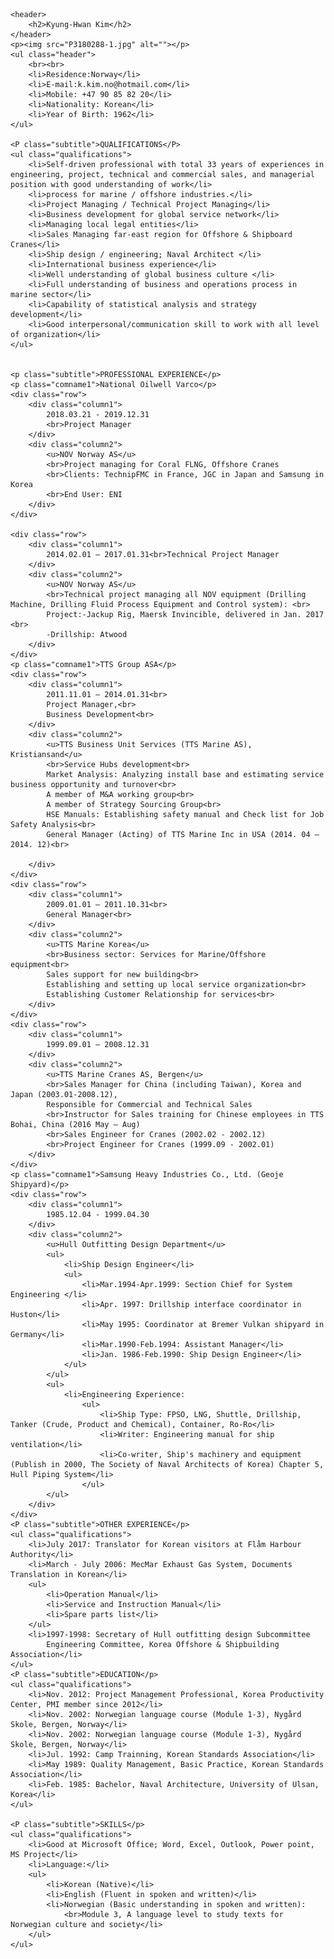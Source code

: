 <!DOCTYPE html>
<html lang="en">

<head>
    <meta charset="UTF-8">
    <title>CV for Kyung Hwan Kim</title>
</head>

<body>

    <header>
        <h2>Kyung-Hwan Kim</h2>
    </header>
    <p><img src="P3180288-1.jpg" alt=""></p>
    <ul class="header">
        <br><br>
        <li>Residence:Norway</li>
        <li>E-mail:k.kim.no@hotmail.com</li>
        <li>Mobile: +47 90 85 82 20</li>
        <li>Nationality: Korean</li>
        <li>Year of Birth: 1962</li>
    </ul>

    <P class="subtitle">QUALIFICATIONS</P>
    <ul class="qualifications">
        <li>Self-driven professional with total 33 years of experiences in engineering, project, technical and commercial sales, and managerial position with good understanding of work</li>
        <li>process for marine / offshore industries.</li>
        <li>Project Managing / Technical Project Managing</li>
        <li>Business development for global service network</li>
        <li>Managing local legal entities</li>
        <li>Sales Managing far-east region for Offshore & Shipboard Cranes</li>
        <li>Ship design / engineering; Naval Architect </li>
        <li>International business experience</li>
        <li>Well understanding of global business culture </li>
        <li>Full understanding of business and operations process in marine sector</li>
        <li>Capability of statistical analysis and strategy development</li>
        <li>Good interpersonal/communication skill to work with all level of organization</li>
    </ul>


    <p class="subtitle">PROFESSIONAL EXPERIENCE</p>
    <p class="comname1">National Oilwell Varco</p>
    <div class="row">
        <div class="column1">
            2018.03.21 - 2019.12.31
            <br>Project Manager
        </div>
        <div class="column2">
            <u>NOV Norway AS</u>
            <br>Project managing for Coral FLNG, Offshore Cranes
            <br>Clients: TechnipFMC in France, JGC in Japan and Samsung in Korea
            <br>End User: ENI
        </div>
    </div>

    <div class="row">
        <div class="column1">
            2014.02.01 – 2017.01.31<br>Technical Project Manager
        </div>
        <div class="column2">
            <u>NOV Norway AS</u>
            <br>Technical project managing all NOV equipment (Drilling Machine, Drilling Fluid Process Equipment and Control system): <br>
            Project:-Jackup Rig, Maersk Invincible, delivered in Jan. 2017 <br>
            -Drillship: Atwood
        </div>
    </div>
    <p class="comname1">TTS Group ASA</p>
    <div class="row">
        <div class="column1">
            2011.11.01 – 2014.01.31<br>
            Project Manager,<br>
            Business Development<br>
        </div>
        <div class="column2">
            <u>TTS Business Unit Services (TTS Marine AS), Kristiansand</u>
            <br>Service Hubs development<br>
            Market Analysis: Analyzing install base and estimating service business opportunity and turnover<br>
            A member of M&A working group<br>
            A member of Strategy Sourcing Group<br>
            HSE Manuals: Establishing safety manual and Check list for Job Safety Analysis<br>
            General Manager (Acting) of TTS Marine Inc in USA (2014. 04 – 2014. 12)<br>

        </div>
    </div>
    <div class="row">
        <div class="column1">
            2009.01.01 – 2011.10.31<br>
            General Manager<br>
        </div>
        <div class="column2">
            <u>TTS Marine Korea</u>
            <br>Business sector: Services for Marine/Offshore equipment<br>
            Sales support for new building<br>
            Establishing and setting up local service organization<br>
            Establishing Customer Relationship for services<br>
        </div>
    </div>
    <div class="row">
        <div class="column1">
            1999.09.01 – 2008.12.31
        </div>
        <div class="column2">
            <u>TTS Marine Cranes AS, Bergen</u>
            <br>Sales Manager for China (including Taiwan), Korea and Japan (2003.01-2008.12),
            Responsible for Commercial and Technical Sales
            <br>Instructor for Sales training for Chinese employees in TTS Bohai, China (2016 May – Aug)
            <br>Sales Engineer for Cranes (2002.02 - 2002.12)
            <br>Project Engineer for Cranes (1999.09 - 2002.01)
        </div>
    </div>
    <p class="comname1">Samsung Heavy Industries Co., Ltd. (Geoje Shipyard)</p>
    <div class="row">
        <div class="column1">
            1985.12.04 - 1999.04.30
        </div>
        <div class="column2">
            <u>Hull Outfitting Design Department</u>
            <ul>
                <li>Ship Design Engineer</li>
                <ul>
                    <li>Mar.1994-Apr.1999: Section Chief for System Engineering </li>
                    <li>Apr. 1997: Drillship interface coordinator in Huston</li>
                    <li>May 1995: Coordinator at Bremer Vulkan shipyard in Germany</li>
                    <li>Mar.1990-Feb.1994: Assistant Manager</li>
                    <li>Jan. 1986-Feb.1990: Ship Design Engineer</li>
                </ul>
            </ul>
            <ul>
                <li>Engineering Experience:
                    <ul>
                        <li>Ship Type: FPSO, LNG, Shuttle, Drillship, Tanker (Crude, Product and Chemical), Container, Ro-Ro</li>
                        <li>Writer: Engineering manual for ship ventilation</li>
                        <li>Co-writer, Ship's machinery and equipment (Publish in 2000, The Society of Naval Architects of Korea) Chapter 5, Hull Piping System</li>
                    </ul>
            </ul>
        </div>
    </div>
    <P class="subtitle">OTHER EXPERIENCE</p>
    <ul class="qualifications">
        <li>July 2017: Translator for Korean visitors at Flåm Harbour Authority</li>
        <li>March - July 2006: MecMar Exhaust Gas System, Documents Translation in Korean</li>
        <ul>
            <li>Operation Manual</li>
            <li>Service and Instruction Manual</li>
            <li>Spare parts list</li>
        </ul>
        <li>1997-1998: Secretary of Hull outfitting design Subcommittee
            Engineering Committee, Korea Offshore & Shipbuilding Association</li>
    </ul>
    <P class="subtitle">EDUCATION</p>
    <ul class="qualifications">
        <li>Nov. 2012: Project Management Professional, Korea Productivity Center, PMI member since 2012</li>
        <li>Nov. 2002: Norwegian language course (Module 1-3), Nygård Skole, Bergen, Norway</li>
        <li>Nov. 2002: Norwegian language course (Module 1-3), Nygård Skole, Bergen, Norway</li>
        <li>Jul. 1992: Camp Trainning, Korean Standards Association</li>
        <li>May 1989: Quality Management, Basic Practice, Korean Standards Association</li>
        <li>Feb. 1985: Bachelor, Naval Architecture, University of Ulsan, Korea</li>
    </ul>

    <P class="subtitle">SKILLS</p>
    <ul class="qualifications">
        <li>Good at Microsoft Office; Word, Excel, Outlook, Power point, MS Project</li>
        <li>Language:</li>
        <ul>
            <li>Korean (Native)</li>
            <li>English (Fluent in spoken and written)</li>
            <li>Norwegian (Basic understanding in spoken and written):
                <br>Module 3, A language level to study texts for Norwegian culture and society</li>
        </ul>
    </ul>
</body>
</html>

<style>
    img {
        width: 125px;
        float: right;
    }

    @media screen and (max-width: 600px) {
        img {
            width: 60px;
        }
    }

    header {
        text-align: center;
        color: blue;
        text-decoration: underline;
    }

    .header {
        border-bottom: 2px solid blue;
    }

    .subtitle {
        font-size: 1.2rem;
        color: blue;
        text-decoration: underline;
    }

    .comname1 {
        text-decoration: underline;
    }

    .column1 {
        float: left;
        width: 30%;
    }

    .column2 {
        float: left;
        width: 70%;
    }

    .row:after {
        content: "";
        display: table;
        clear: both;
    }

</style>
